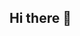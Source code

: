 ## Hi there 👋

<!--
**Mobinati/mobinati** is a ✨ _special_ ✨ repository because its `README.md` (this file) appears on your GitHub profile.

- 🔭 I’m currently working on Data science and Tissue dynamics
- 🌱 I’m currently learning Dutch
- 👯 I’m looking to collaborate on projects correlated either to cell, tissue or data science
- 💬 Ask me about movies; not too classic but I am a big movie fan.
- 📫 How to reach me: toosianmobina@gmail.com - m.tousianshandiz@uu.nl



-->
